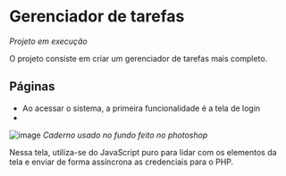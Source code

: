 # Gerenciador de tarefas

*Projeto em execução*

O projeto consiste em criar um gerenciador de tarefas mais completo.

## Páginas

  - Ao acessar o sistema, a primeira funcionalidade é a tela de login
  - 
 ![image](https://user-images.githubusercontent.com/72417905/138020517-51e079b3-a25b-48c9-9196-030c2eff130c.png)
*Caderno usado no fundo feito no photoshop*

Nessa tela, utiliza-se do JavaScript puro para lidar com os elementos da tela e enviar de forma assíncrona as credenciais para o PHP.

